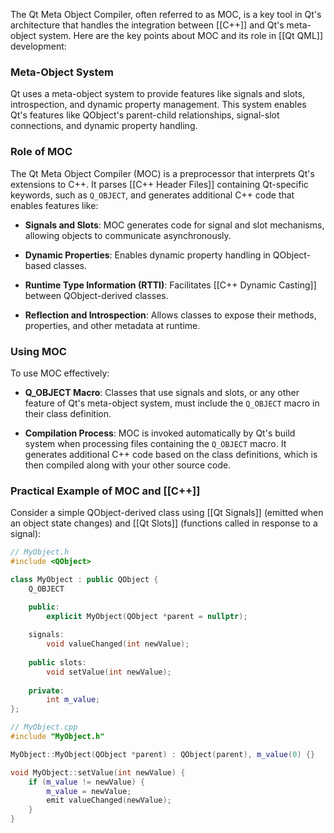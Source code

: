 The Qt Meta Object Compiler, often referred to as MOC, is a key tool in Qt's architecture that handles the integration between [[C++]] and Qt's meta-object system. Here are the key points about MOC and its role in [[Qt QML]] development:

### Meta-Object System

Qt uses a meta-object system to provide features like signals and slots, introspection, and dynamic property management. This system enables Qt's features like QObject's parent-child relationships, signal-slot connections, and dynamic property handling.

### Role of MOC

The Qt Meta Object Compiler (MOC) is a preprocessor that interprets Qt's extensions to C++. It parses [[C++ Header Files]] containing Qt-specific keywords, such as `Q_OBJECT`, and generates additional C++ code that enables features like:

- **Signals and Slots**: MOC generates code for signal and slot mechanisms, allowing objects to communicate asynchronously.

- **Dynamic Properties**: Enables dynamic property handling in QObject-based classes.

- **Runtime Type Information (RTTI)**: Facilitates [[C++ Dynamic Casting]] between QObject-derived classes.

- **Reflection and Introspection**: Allows classes to expose their methods, properties, and other metadata at runtime.

### Using MOC

To use MOC effectively:

- **Q_OBJECT Macro**: Classes that use signals and slots, or any other feature of Qt's meta-object system, must include the `Q_OBJECT` macro in their class definition.

- **Compilation Process**: MOC is invoked automatically by Qt's build system when processing files containing the `Q_OBJECT` macro. It generates additional C++ code based on the class definitions, which is then compiled along with your other source code.

### Practical Example of MOC and [[C++]]

Consider a simple QObject-derived class using [[Qt Signals]] (emitted when an object state changes) and [[Qt Slots]] (functions called in response to a signal):
```c++
// MyObject.h
#include <QObject>

class MyObject : public QObject {
    Q_OBJECT

	public:
	    explicit MyObject(QObject *parent = nullptr);
	
	signals:
	    void valueChanged(int newValue);
	
	public slots:
	    void setValue(int newValue);
	
	private:
	    int m_value;
};

// MyObject.cpp
#include "MyObject.h"

MyObject::MyObject(QObject *parent) : QObject(parent), m_value(0) {}

void MyObject::setValue(int newValue) {
    if (m_value != newValue) {
        m_value = newValue;
        emit valueChanged(newValue);
    }
}

```
